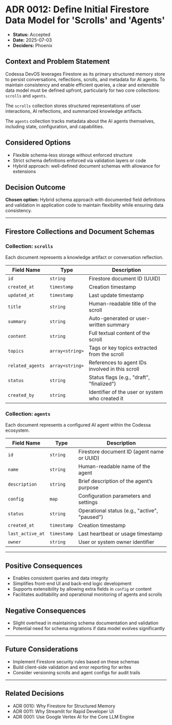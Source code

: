 # ADR 0012: Define Initial Firestore Data Model for 'Scrolls' and 'Agents'

- **Status:** Accepted  
- **Date:** 2025-07-03  
- **Deciders:** Phoenix  

## Context and Problem Statement

Codessa DevOS leverages Firestore as its primary structured memory store to persist conversations, reflections, scrolls, and metadata for AI agents. To maintain consistency and enable efficient queries, a clear and extensible data model must be defined upfront, particularly for two core collections: `scrolls` and `agents`.

The `scrolls` collection stores structured representations of user interactions, AI reflections, and summarized knowledge artifacts.

The `agents` collection tracks metadata about the AI agents themselves, including state, configuration, and capabilities.

## Considered Options

- Flexible schema-less storage without enforced structure  
- Strict schema definitions enforced via validation layers or code  
- Hybrid approach: well-defined document schemas with allowance for extensions  

## Decision Outcome

**Chosen option:** Hybrid schema approach with documented field definitions and validation in application code to maintain flexibility while ensuring data consistency.

---

## Firestore Collections and Document Schemas

### Collection: `scrolls`

Each document represents a knowledge artifact or conversation reflection.

| Field Name        | Type          | Description                                      |
|-------------------|---------------|------------------------------------------------|
| `id`              | `string`      | Firestore document ID (UUID)                    |
| `created_at`      | `timestamp`   | Creation timestamp                              |
| `updated_at`      | `timestamp`   | Last update timestamp                           |
| `title`           | `string`      | Human-readable title of the scroll              |
| `summary`         | `string`      | Auto-generated or user-written summary          |
| `content`         | `string`      | Full textual content of the scroll               |
| `topics`          | `array<string>` | Tags or key topics extracted from the scroll   |
| `related_agents`  | `array<string>` | References to agent IDs involved in this scroll |
| `status`          | `string`      | Status flags (e.g., "draft", "finalized")       |
| `created_by`      | `string`      | Identifier of the user or system who created it |

### Collection: `agents`

Each document represents a configured AI agent within the Codessa ecosystem.

| Field Name        | Type          | Description                                      |
|-------------------|---------------|------------------------------------------------|
| `id`              | `string`      | Firestore document ID (agent name or UUID)     |
| `name`            | `string`      | Human-readable name of the agent                 |
| `description`     | `string`      | Brief description of the agent’s purpose          |
| `config`          | `map`         | Configuration parameters and settings            |
| `status`          | `string`      | Operational status (e.g., "active", "paused")    |
| `created_at`      | `timestamp`   | Creation timestamp                                |
| `last_active_at`  | `timestamp`   | Last heartbeat or usage timestamp                 |
| `owner`           | `string`      | User or system owner identifier                    |

---

## Positive Consequences

- Enables consistent queries and data integrity  
- Simplifies front-end UI and back-end logic development  
- Supports extensibility by allowing extra fields in `config` or content  
- Facilitates auditability and operational monitoring of agents and scrolls  

## Negative Consequences

- Slight overhead in maintaining schema documentation and validation  
- Potential need for schema migrations if data model evolves significantly  

---

## Future Considerations

- Implement Firestore security rules based on these schemas  
- Build client-side validation and error reporting for writes  
- Consider versioning scrolls and agent configs for audit trails  

---

## Related Decisions

- ADR 0010: Why Firestore for Structured Memory  
- ADR 0011: Why Streamlit for Rapid Developer UI  
- ADR 0001: Use Google Vertex AI for the Core LLM Engine  
